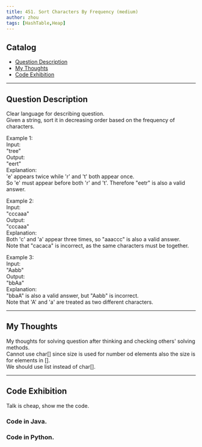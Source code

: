 ```yaml
---
title: 451. Sort Characters By Frequency (medium)                  
author: zhou      
tags: [HashTable,Heap]          
---
```


       

## Catalog  
+ [Question Description](#partI)
+ [My Thoughts](#partII)
+ [Code Exhibition](#partIII)

----------------------------------

## Question Description
Clear language for describing question.    
Given a string, sort it in decreasing order based on the frequency of characters.        

Example 1:    
Input:   
"tree"     
Output:   
"eert"    
Explanation:    
'e' appears twice while 'r' and 't' both appear once.    
So 'e' must appear before both 'r' and 't'. Therefore "eetr" is also a valid answer.     

Example 2:    
Input:   
"cccaaa"   
Output:   
"cccaaa"   
Explanation:    
Both 'c' and 'a' appear three times, so "aaaccc" is also a valid answer.    
Note that "cacaca" is incorrect, as the same characters must be together.    

Example 3:   
Input:   
"Aabb"    
Output:   
"bbAa"      
Explanation:    
"bbaA" is also a valid answer, but "Aabb" is incorrect.    
Note that 'A' and 'a' are treated as two different characters.     



----------------------------------

## My Thoughts
My thoughts for solving question after thinking and checking others' solving methods.        
Cannot use char[] since size is used for number od elements also the size is for elements in [].      
We should use list instead of char[].     






----------------------------------

## Code Exhibition
Talk is cheap, show me the code.    
### Code in Java.     



### Code in Python.   




